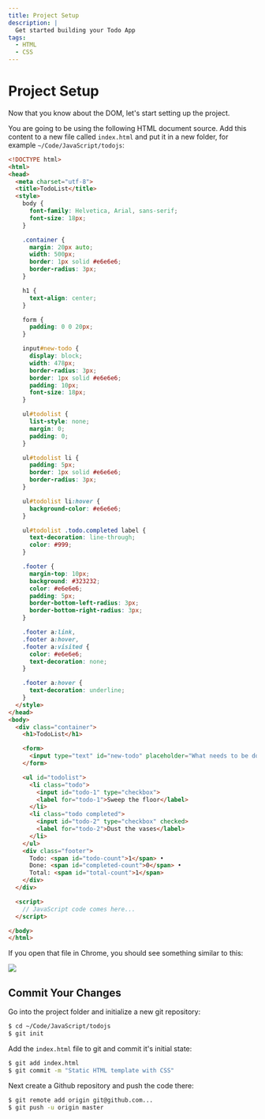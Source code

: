 ```yaml
---
title: Project Setup
description: |
  Get started building your Todo App
tags:
  - HTML
  - CSS
---
```


# Project Setup

Now that you know about the DOM, let's start setting up the project.

You are going to be using the following HTML document source. Add this content to a new file called `index.html` and put it in a new folder, for example `~/Code/JavaScript/todojs`:

```html
<!DOCTYPE html>
<html>
<head>
  <meta charset="utf-8">
  <title>TodoList</title>
  <style>
    body {
      font-family: Helvetica, Arial, sans-serif;
      font-size: 18px;
    }

    .container {
      margin: 20px auto;
      width: 500px;
      border: 1px solid #e6e6e6;
      border-radius: 3px;
    }

    h1 {
      text-align: center;
    }

    form {
      padding: 0 0 20px;
    }

    input#new-todo {
      display: block;
      width: 478px;
      border-radius: 3px;
      border: 1px solid #e6e6e6;
      padding: 10px;
      font-size: 18px;
    }

    ul#todolist {
      list-style: none;
      margin: 0;
      padding: 0;
    }

    ul#todolist li {
      padding: 5px;
      border: 1px solid #e6e6e6;
      border-radius: 3px;
    }

    ul#todolist li:hover {
      background-color: #e6e6e6;
    }

    ul#todolist .todo.completed label {
      text-decoration: line-through;
      color: #999;
    }

    .footer {
      margin-top: 10px;
      background: #323232;
      color: #e6e6e6;
      padding: 5px;
      border-bottom-left-radius: 3px;
      border-bottom-right-radius: 3px;
    }

    .footer a:link,
    .footer a:hover,
    .footer a:visited {
      color: #e6e6e6;
      text-decoration: none;
    }

    .footer a:hover {
      text-decoration: underline;
    }
  </style>
</head>
<body>
  <div class="container">
    <h1>TodoList</h1>

    <form>
      <input type="text" id="new-todo" placeholder="What needs to be done?">
    </form>

    <ul id="todolist">
      <li class="todo">
        <input id="todo-1" type="checkbox">
        <label for="todo-1">Sweep the floor</label>
      </li>
      <li class="todo completed">
        <input id="todo-2" type="checkbox" checked>
        <label for="todo-2">Dust the vases</label>
      </li>
    </ul>
    <div class="footer">
      Todo: <span id="todo-count">1</span> •
      Done: <span id="completed-count">0</span> •
      Total: <span id="total-count">1</span>
    </div>
  </div>

  <script>
  	// JavaScript code comes here...
  </script>

</body>
</html>
```

If you open that file in Chrome, you should see something similar to this:

[![](https://cd.sseu.re/20161018-q96by.png)](https://cd.sseu.re/20161018-q96by.png)






## Commit Your Changes

Go into the project folder and initialize a new git repository:

```bash
$ cd ~/Code/JavaScript/todojs
$ git init
```

Add the `index.html` file to git and commit it's initial state:

```bash
$ git add index.html
$ git commit -m "Static HTML template with CSS"
```

Next create a Github repository and push the code there:

```bash
$ git remote add origin git@github.com...
$ git push -u origin master
```
